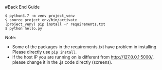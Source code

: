 #Back End Guide

```
$ python3.7 -m venv project_venv
$ source project_env/bin/activate
(project_venv) pip install -r requirements.txt
$ python hello.py
```

Note:
- Some of the packages in the requirements.txt have problem in installing. Please directly use `pip install`.
- If the host IP you are running on is different from http://127.0.0.1:5000/, please change it in the .js code directly (screens).